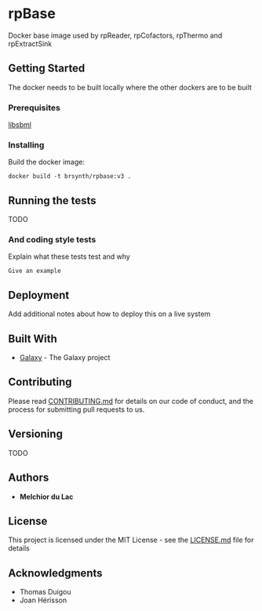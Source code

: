 # rpBase

Docker base image used by rpReader, rpCofactors, rpThermo and rpExtractSink

## Getting Started

The docker needs to be built locally where the other dockers are to be built 

### Prerequisites

[libsbml](http://sbml.org/Software/libSBML)

### Installing

Build the docker image:

```
docker build -t brsynth/rpbase:v3 .
```

## Running the tests

TODO

### And coding style tests

Explain what these tests test and why

```
Give an example
```

## Deployment

Add additional notes about how to deploy this on a live system

## Built With

* [Galaxy](https://galaxyproject.org) - The Galaxy project

## Contributing

Please read [CONTRIBUTING.md](https://gist.github.com/PurpleBooth/b24679402957c63ec426) for details on our code of conduct, and the process for submitting pull requests to us.

## Versioning

TODO

## Authors

* **Melchior du Lac** 

## License

This project is licensed under the MIT License - see the [LICENSE.md](LICENSE.md) file for details

## Acknowledgments

* Thomas Duigou
* Joan Hérisson
